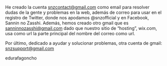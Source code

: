 He creado  la cuenta snzcontact@gmail.com como email para resolver dudas de la gente y problemas en la web, además de correo para usar en el registro de Twitter, donde nos apodamos @snzofficial y en Facebook, Sannin no Zasshi.
Además, hemos creado otro gmail que es sanninnozasshi@gmail.com dado que nuestro sitio de “hosting”, wix.com, usa como url la parte principal del nombre del correo como url.

Por último, dedicado a ayudar y solucionar problemas, otra cuenta de gmail: snzsupport@gmail.com

edurafagoncho
